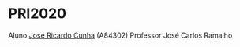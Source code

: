 # PRI2020

Aluno [José Ricardo Cunha](https://github.com/ricsmc) (A84302)
Professor José Carlos Ramalho
